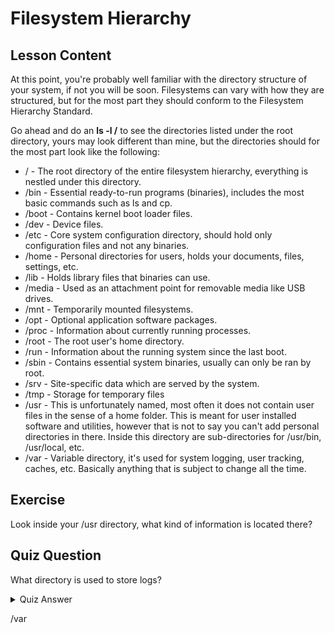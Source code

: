 # Filesystem Hierarchy

## Lesson Content

At this point, you're probably well familiar with the directory structure of your system, if not you will be soon. Filesystems can vary with how they are structured, but for the most part they should conform to the Filesystem Hierarchy Standard. 

Go ahead and do an <b>ls -l /</b> to see the directories listed under the root directory, yours may look different than mine, but the directories should for the most part look like the following:

<ul>
<li>/ - The root directory of the entire filesystem hierarchy, everything is nestled under this directory.</li>
<li>/bin - Essential ready-to-run programs (binaries), includes the most basic commands such as ls and cp.</li>
<li>/boot - Contains kernel boot loader files.</li>
<li>/dev - Device files.</li>
<li>/etc - Core system configuration directory, should hold only configuration files and not any binaries.</li>
<li>/home - Personal directories for users, holds your documents, files, settings, etc. </li>
<li>/lib - Holds library files that binaries can use.</li>
<li>/media - Used as an attachment point for removable media like USB drives.</li>
<li>/mnt - Temporarily mounted filesystems.</li>
<li>/opt - Optional application software packages.</li>
<li>/proc - Information about currently running processes.</li>
<li>/root - The root user's home directory.</li>
<li>/run - Information about the running system since the last boot.</li>
<li>/sbin - Contains essential system binaries, usually can only be ran by root.</li>
<li>/srv - Site-specific data which are served by the system.</li>
<li>/tmp - Storage for temporary files</li>
<li>/usr - This is unfortunately named, most often it does not contain user files in the sense of a home folder. This is meant for user installed software and utilities, however that is not to say you can't add personal directories in there. Inside this directory are sub-directories for /usr/bin, /usr/local, etc.</li>
<li>/var - Variable directory, it's used for system logging, user tracking, caches, etc. Basically anything that is subject to change all the time.</li>
</ul>

## Exercise

Look inside your /usr directory, what kind of information is located there?

## Quiz Question

What directory is used to store logs? 

<details>
    <summary>Quiz Answer</summary>
</details>

/var